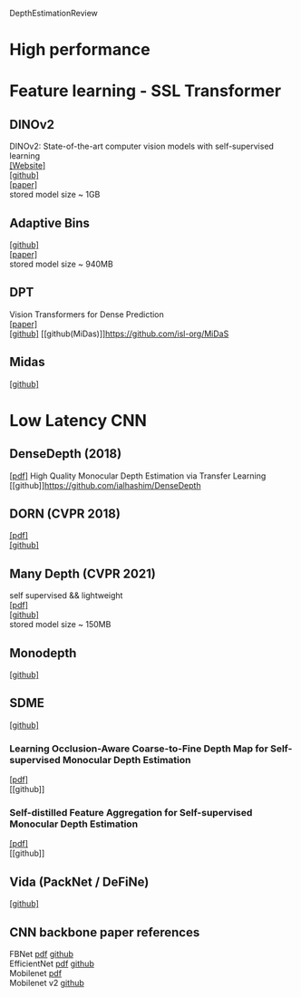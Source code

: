 DepthEstimationReview


# High performance

# Feature learning - SSL Transformer

## DINOv2
DINOv2: State-of-the-art computer vision models with self-supervised learning \
[[Website]](https://ai.facebook.com/blog/dino-v2-computer-vision-self-supervised-learning/) \
[[github]](https://github.com/facebookresearch/dinov2) \
[[paper]](https://arxiv.org/pdf/2304.07193.pdf) \
stored model size ~ 1GB 

## Adaptive Bins

[[github]](https://github.com/facebookresearch/dinov2)\
[[paper]](https://arxiv.org/pdf/2304.07193.pdf)\
stored model size ~ 940MB

## DPT
Vision Transformers for Dense Prediction\
[[paper]](https://arxiv.org/pdf/2103.13413.pdf)\
[[github]](https://github.com/isl-org/DPT)
[[github(MiDas)]]https://github.com/isl-org/MiDaS

## Midas
[[github]](https://github.com/isl-org/MiDaS)

# Low Latency CNN 

## DenseDepth (2018)
[[pdf]](https://arxiv.org/abs/1812.11941) High Quality Monocular Depth Estimation via Transfer Learning 
[[github]]https://github.com/ialhashim/DenseDepth

## DORN (CVPR 2018)
[[pdf]](https://arxiv.org/pdf/1806.02446.pdf)\
[[github]](https://github.com/hufu6371/DORN)

## Many Depth (CVPR 2021)
self supervised && lightweight\
[[pdf]](https://arxiv.org/pdf/2104.14540.pdf)\
[[github]](https://github.com/nianticlabs/manydepth)\
stored model size ~ 150MB

## Monodepth
[[github]](https://github.com/nianticlabs/monodepth2)

## SDME
[[github]](https://github.com/ZM-Zhou/SMDE-Pytorch)
### Learning Occlusion-Aware Coarse-to-Fine Depth Map for Self-supervised Monocular Depth Estimation
[[pdf]](https://arxiv.org/abs/2203.10925) \
[[github]]

### Self-distilled Feature Aggregation for Self-supervised Monocular Depth Estimation
[[pdf]](https://arxiv.org/abs/2209.07088) \
[[github]]


## Vida (PackNet / DeFiNe)
[[github]](https://github.com/TRI-ML/vidar#license)

## CNN backbone paper references

FBNet [pdf](https://arxiv.org/pdf/1812.03443.pdf) [github](https://github.com/facebookresearch/mobile-vision) \
EfficientNet [pdf](https://arxiv.org/pdf/1905.11946.pdf) [github](https://github.com/lukemelas/EfficientNet-PyTorch) \
Mobilenet [pdf](https://arxiv.org/pdf/1704.04861.pdf)\
Mobilenet v2 [github](https://github.com/d-li14/mobilenetv2.pytorch)
